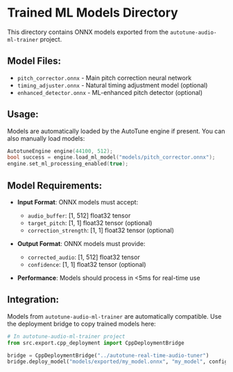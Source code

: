 # Trained ML Models Directory

This directory contains ONNX models exported from the `autotune-audio-ml-trainer` project.

## Model Files:

- `pitch_corrector.onnx` - Main pitch correction neural network
- `timing_adjuster.onnx` - Natural timing adjustment model (optional)  
- `enhanced_detector.onnx` - ML-enhanced pitch detector (optional)

## Usage:

Models are automatically loaded by the AutoTune engine if present. You can also manually load models:

```cpp
AutotuneEngine engine(44100, 512);
bool success = engine.load_ml_model("models/pitch_corrector.onnx");
engine.set_ml_processing_enabled(true);
```

## Model Requirements:

- **Input Format**: ONNX models must accept:
  - `audio_buffer`: [1, 512] float32 tensor
  - `target_pitch`: [1, 1] float32 tensor (optional)
  - `correction_strength`: [1, 1] float32 tensor (optional)

- **Output Format**: ONNX models must provide:
  - `corrected_audio`: [1, 512] float32 tensor
  - `confidence`: [1, 1] float32 tensor (optional)

- **Performance**: Models should process in <5ms for real-time use

## Integration:

Models from `autotune-audio-ml-trainer` are automatically compatible.
Use the deployment bridge to copy trained models here:

```python
# In autotune-audio-ml-trainer project
from src.export.cpp_deployment import CppDeploymentBridge

bridge = CppDeploymentBridge("../autotune-real-time-audio-tuner")
bridge.deploy_model("models/exported/my_model.onnx", "my_model", config)
```
